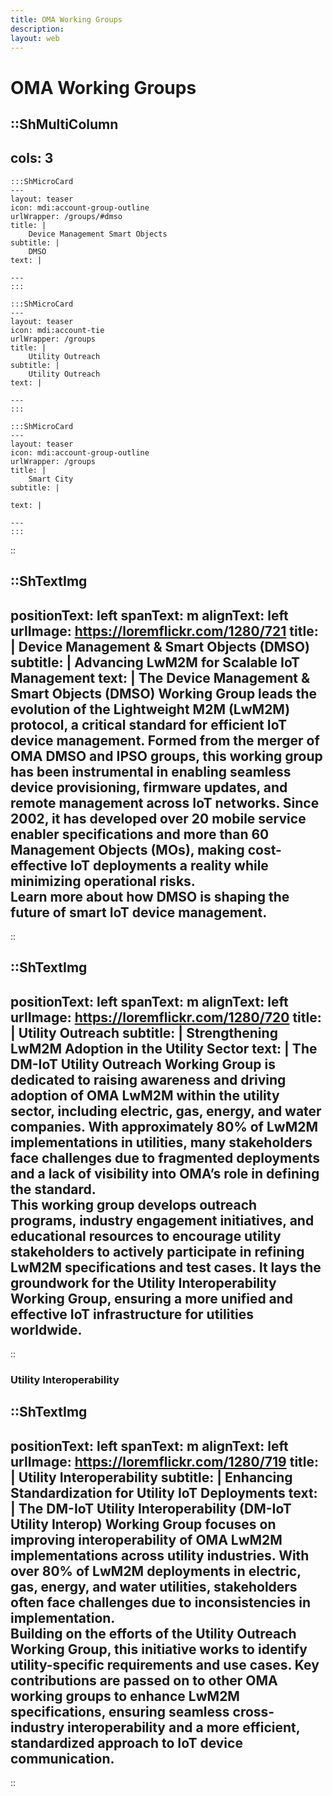 ```yaml
---
title: OMA Working Groups
description:
layout: web
---
```

# OMA Working Groups


::ShMultiColumn
---
cols: 3
---

    :::ShMicroCard
    ---
    layout: teaser
    icon: mdi:account-group-outline
    urlWrapper: /groups/#dmso
    title: |
        Device Management Smart Objects
    subtitle: |
        DMSO
    text: |
        
    ---
    :::

    :::ShMicroCard
    ---
    layout: teaser
    icon: mdi:account-tie
    urlWrapper: /groups
    title: |
        Utility Outreach
    subtitle: |
        Utility Outreach
    text: |
       
    ---
    :::

    :::ShMicroCard
    ---
    layout: teaser
    icon: mdi:account-group-outline
    urlWrapper: /groups
    title: |
        Smart City
    subtitle: |
        
    text: |
        
    ---
    :::

::


::ShTextImg
---
positionText: left
spanText: m
alignText: left
urlImage: https://loremflickr.com/1280/721
title: |
  Device Management & Smart Objects (DMSO)
subtitle: |
  Advancing LwM2M for Scalable IoT Management
text: |
  The **Device Management & Smart Objects (DMSO)** Working Group leads the evolution of the **Lightweight M2M (LwM2M)** protocol, a critical standard for efficient IoT device management. Formed from the merger of OMA DMSO and IPSO groups, this working group has been instrumental in enabling seamless **device provisioning, firmware updates, and remote management** across IoT networks. Since 2002, it has developed over 20 mobile service enabler specifications and more than 60 Management Objects (MOs), making **cost-effective IoT deployments a reality** while minimizing operational risks.  
  Learn more about how DMSO is shaping the future of **smart IoT device management**.
---
::

::ShTextImg
---
positionText: left
spanText: m
alignText: left
urlImage: https://loremflickr.com/1280/720
title: |
  Utility Outreach
subtitle: |
  Strengthening LwM2M Adoption in the Utility Sector
text: |
  The **DM-IoT Utility Outreach Working Group** is dedicated to raising awareness and driving adoption of **OMA LwM2M** within the utility sector, including **electric, gas, energy, and water companies**. With approximately **80% of LwM2M implementations in utilities**, many stakeholders face challenges due to fragmented deployments and a lack of visibility into OMA’s role in defining the standard.  
  This working group develops **outreach programs, industry engagement initiatives, and educational resources** to encourage utility stakeholders to actively participate in refining **LwM2M specifications and test cases**. It lays the groundwork for the **Utility Interoperability Working Group**, ensuring a more unified and effective IoT infrastructure for utilities worldwide.
---
::

### Utility Interoperability

::ShTextImg
---
positionText: left
spanText: m
alignText: left
urlImage: https://loremflickr.com/1280/719
title: |
  Utility Interoperability
subtitle: |
  Enhancing Standardization for Utility IoT Deployments
text: |
  The **DM-IoT Utility Interoperability (DM-IoT Utility Interop) Working Group** focuses on **improving interoperability** of **OMA LwM2M implementations** across utility industries. With over **80% of LwM2M deployments in electric, gas, energy, and water utilities**, stakeholders often face challenges due to inconsistencies in implementation.  
  Building on the efforts of the **Utility Outreach Working Group**, this initiative works to **identify utility-specific requirements and use cases**. Key contributions are passed on to other **OMA working groups** to enhance LwM2M specifications, ensuring seamless **cross-industry interoperability** and a **more efficient, standardized approach to IoT device communication**.
---
::